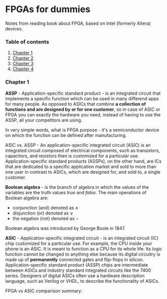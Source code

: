 # FPGAs for dummies
Notes from reading book about FPGA, based on Intel (formerly Altera) devices.

### Table of contents <a name="tof"></a>
1. [Chapter 1](#1)
2. [Chapter 2](#2)
3. [Chapter 3](#3)
4. [Chapter 4](#4)

### Chapter 1 <a name="1"></a>
**ASSP** - Application-specific standard product - is an integrated circuit
that implements a specific function which can be used in many differend apps for
many people. As opposed to ASICs that combine **a collection of functions and
are designed by or for one customer**, so in case of ASIC or FPGA you can
exactly the hardware you need, instead of having to use the ASSP, all your
competitors are using.

In very simple words, what is FPGA purpose - it's a semiconductor device on
which the function can be defined after manufacturing.

ASIC vs. ASSP - An application-specific integrated circuit (ASIC) is an
integrated circuit composed of electrical components, such as transistors,
capacitors, and resistors then is customized for a particular use.
Application-specific standard products (ASSPs), on the other hand, are ICs that
are dedicated to a specific application market and sold to more than one user
in contrast to ASICs, which are designed for, and sold to, a single customer.

**Boolean algebra** - is the branch of algebra in which the values of the
variables are the truth values *true* and *false*. The main operations of
Boolean algebra are:
- conjunction (and) denoted as ∧
- disjunction (or) denoted as ∨
- the negation (not) denoted as ¬

Boolean algebra was introduced by George Boole in 1847.

**ASIC** - Application-specific integrated circuit - is an integrated circuit (IC)
chip customized for a particular use. For example, the CPU inside your phone is
an ASIC. It is meant to function as a CPU for its whole life. Its logic function
cannot be changed to anything else because its digital circuitry is made up of 
**permanently** connected gates and flip-flops in silicon. Application-specific 
standard product (ASSP) chips are intermediate between ASICs and industry 
standard integrated circuits like the 7400 series. Designers of digital ASICs 
often use a hardware description language, such as Verilog or VHDL, to describe 
the functionality of ASICs.

FPGA vs ASIC comparison summary: <br/>

